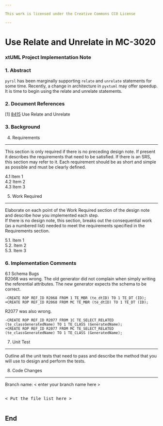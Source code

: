 ```yaml
---

This work is licensed under the Creative Commons CC0 License

---
```


# Use Relate and Unrelate in MC-3020
### xtUML Project Implementation Note

### 1. Abstract
`pyrsl` has been marginally supporting `relate` and `unrelate` statements
for some time.  Recently, a change in architecture in `pyxtuml` may offer
speedup.  It is time to begin using the relate and unrelate statements.

### 2. Document References
[1] [8415](https://support.onefact.net/issues/8415) Use Relate and Unrelate  

### 3. Background

4. Requirements
---------------
This section is only required if there is no preceding design note. 
If present it describes the requirements that need to be satisfied.  If there 
is an SRS, this section may refer to it.  Each requirement should be as short 
and simple as possible and must be clearly defined.

4.1  Item 1  
4.2  Item 2  
4.3  Item 3  

5. Work Required
----------------
Elaborate on each point of the Work Required section of the design note and
describe how you implemented each step.  
If there is no design note, this section, breaks out the consequential work 
(as a numbered list) needed to meet the requirements specified in the 
Requirements section.

5.1. Item 1  
5.2. Item 2  
5.3. Item 3  

### 6. Implementation Comments
6.1 Schema Bugs  
R2068 was wrong.  The old generator did not complain when simply
writing the referential attributes.  The new generator expects the
schema to be correct.  
```
-CREATE ROP REF_ID R2068 FROM 1 TE_MBR (te_dtID) TO 1 TE_DT (ID);
+CREATE ROP REF_ID R2068 FROM MC TE_MBR (te_dtID) TO 1 TE_DT (ID);
```

R2077 was also wrong.
```
-CREATE ROP REF_ID R2077 FROM 1C TE_SELECT_RELATED (te_classGeneratedName) TO 1 TE_CLASS (GeneratedName);
+CREATE ROP REF_ID R2077 FROM MC TE_SELECT_RELATED (te_classGeneratedName) TO 1 TE_CLASS (GeneratedName);
```



7. Unit Test
------------
Outline all the unit tests that need to pass and describe the method that you
will use to design and perform the tests.

8. Code Changes
---------------
Branch name: < enter your branch name here >

<pre>

< Put the file list here >

</pre>

End
---

